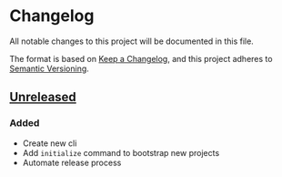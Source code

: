 <!-- markdownlint-configure-file
{
  "no-duplicate-heading": false
}
-->
# Changelog

All notable changes to this project will be documented in this file.

The format is based on [Keep a Changelog](https://keepachangelog.com/en/1.0.0/),
and this project adheres to [Semantic Versioning](https://semver.org/spec/v2.0.0.html).

<!-- markdown-link-check-disable -->
## [Unreleased](https://github.com/powerd6/spec/compare/51beac5...HEAD)

### Added

- Create new cli
- Add `initialize` command to bootstrap new projects
- Automate release process

<!-- markdown-link-check-enable -->
